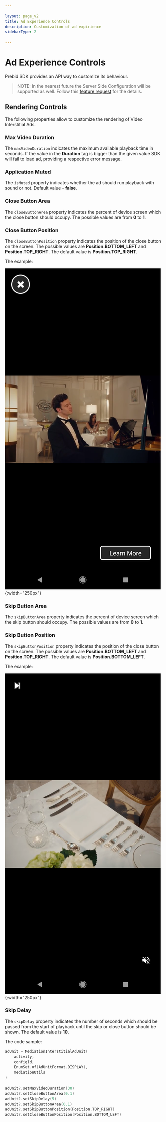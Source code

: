 ```yaml
---

layout: page_v2
title: Ad Experience Controls
description: Customization of ad expirience
sidebarType: 2

---
```


# Ad Experience Controls

Prebid SDK provides an API way to customize its behaviour. 

> NOTE: In the nearest future the Server Side Configuration will be supported as well. Follow this [feature request](https://github.com/prebid/prebid-server/issues/2186) for the details. 


## Rendering Controls

The following properties allow to customize the rendering of Video Interstitial Ads.

### Max Video Duration

The `maxVideoDuration` indicates the maximum available playback time in seconds.
If the value in the **Duration** tag is bigger than the given value SDK will fail to load ad, providing a respective error message.

### Application Muted

The `isMuted` property indicates whether the ad should run playback with sound or not.
Default value - **false**.

### Close Button Area

The `closeButtonArea` property indicates the percent of device screen which the close button should occupy. The possible values are from **0** to **1**.

### Close Button Position

The `closeButtonPosition` property indicates the position of the close button on the screen. The possible values are **Position.BOTTOM_LEFT** and **Position.TOP_RIGHT**. The default value is **Position.TOP_RIGHT**.

The example: 

![Close Button Position - Top Right](/assets/images/prebid-mobile/modules/rendering/ad-experience/android-close-button-possition-top-left.png){:width="250px"}

### Skip Button Area

The `skipButtonArea` property indicates the percent of device screen which the skip button should occupy. The possible values are from **0** to **1**.

### Skip Button Position

The `skipButtonPosition` property indicates the position of the close button on the screen. The possible values are **Position.BOTTOM_LEFT** and **Position.TOP_RIGHT**. The default value is **Position.BOTTOM_LEFT**.

The example: 

![Close Button Position - Top Right](/assets/images/prebid-mobile/modules/rendering/ad-experience/android-skip-button-possition-top-left.png){:width="250px"}

### Skip Delay

The `skipDelay` property indicates the number of seconds which should be passed from the start of playback until the skip or close button should be shown. The default value is **10**.

The code sample: 

``` kotlin
adUnit = MediationInterstitialAdUnit(
    activity,
    configId,
    EnumSet.of(AdUnitFormat.DISPLAY),
    mediationUtils
)

adUnit?.setMaxVideoDuration(30)
adUnit?.setCloseButtonArea(0.1)
adUnit?.setSkipDelay(5)
adUnit?.setSkipButtonArea(0.1)
adUnit?.setSkipButtonPosition(Position.TOP_RIGHT)
adUnit?.setCloseButtonPosition(Position.BOTTOM_LEFT)
```

